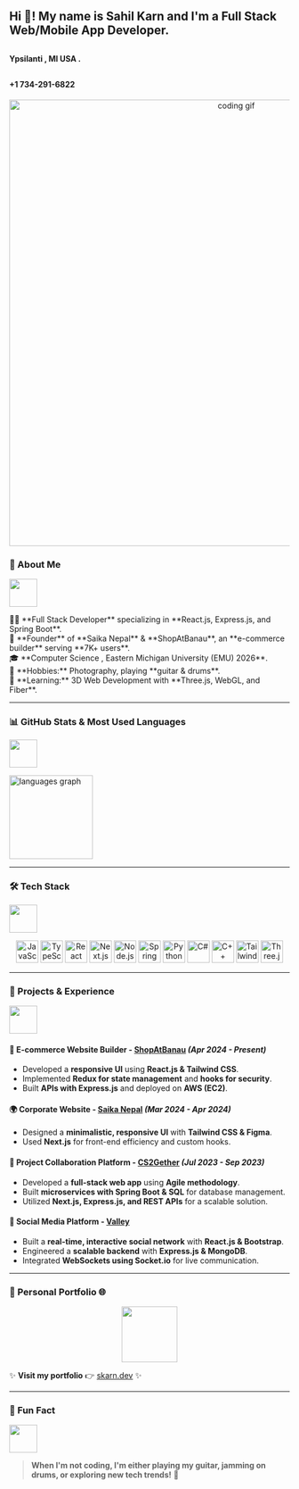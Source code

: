 ## <h2 align="left">Hi 👋! My name is Sahil Karn and I'm a Full Stack Web/Mobile App Developer.</h2>
  ## <h4 align="left">Ypsilanti , MI USA .</h4>
   ## <h4 align="left">+1 734-291-6822 </h4> 
<p align="center">
  <img src="https://fiverr-res.cloudinary.com/images/t_main1,q_auto,f_auto,q_auto,f_auto/v1/attachments/delivery/asset/a6016a2f184edaf900a7f86fa3db9c30-1661328032/Chompers_Twitter/make-pixel-art-anime-style-game-style-additional-animation.gif" width="800" alt="coding gif" />
</p>

### 🚀 About Me
<p align="left">
  <img src="https://media.giphy.com/media/RbDKaczqWovIugyJmW/giphy.gif" width="50" />
</p>
👨‍💻 **Full Stack Developer** specializing in **React.js, Express.js, and Spring Boot**.<br>
📌 **Founder** of **Saika Nepal** & **ShopAtBanau**, an **e-commerce builder** serving **7K+ users**.<br>
🎓 **Computer Science , Eastern Michigan University (EMU) 2026**.<br>
🎸 **Hobbies:** Photography, playing **guitar & drums**.<br>
🌱 **Learning:** 3D Web Development with **Three.js, WebGL, and Fiber**.<br>

---

### 📊 GitHub Stats & Most Used Languages
<p align="left">
  <img src="https://media.giphy.com/media/QTfX9Ejfra3ZmNxh6B/giphy.gif" width="50" />
</p>

<div align="start">
  <img src="https://github-readme-stats.vercel.app/api/top-langs?username=skarn03&locale=en&hide_title=false&layout=compact&card_width=320&langs_count=6&theme=dracula&hide_border=false" height="150" alt="languages graph"  />
</div>

---

### 🛠 Tech Stack
<p align="left">
  <img src="https://media.giphy.com/media/LMt9638dO8dftAjtco/giphy.gif" width="50" />
</p>

<div align="center">
  <img src="https://cdn.jsdelivr.net/gh/devicons/devicon/icons/javascript/javascript-original.svg" height="40" alt="JavaScript" />
  <img src="https://cdn.jsdelivr.net/gh/devicons/devicon/icons/typescript/typescript-original.svg" height="40" alt="TypeScript" />
  <img src="https://cdn.jsdelivr.net/gh/devicons/devicon/icons/react/react-original.svg" height="40" alt="React" />
  <img src="https://cdn.jsdelivr.net/gh/devicons/devicon/icons/nextjs/nextjs-original.svg" height="40" alt="Next.js" />
  <img src="https://cdn.jsdelivr.net/gh/devicons/devicon/icons/nodejs/nodejs-original.svg" height="40" alt="Node.js" />
  <img src="https://cdn.jsdelivr.net/gh/devicons/devicon/icons/spring/spring-original.svg" height="40" alt="Spring Boot" />
  <img src="https://cdn.jsdelivr.net/gh/devicons/devicon/icons/python/python-original.svg" height="40" alt="Python" />
  <img src="https://cdn.jsdelivr.net/gh/devicons/devicon/icons/csharp/csharp-original.svg" height="40" alt="C#" />
  <img src="https://cdn.jsdelivr.net/gh/devicons/devicon/icons/cplusplus/cplusplus-original.svg" height="40" alt="C++" />
  <img src="https://cdn.jsdelivr.net/gh/devicons/devicon/icons/tailwindcss/tailwindcss-original.svg" height="40" alt="Tailwind CSS" />
  <img src="https://cdn.jsdelivr.net/gh/devicons/devicon/icons/threejs/threejs-original.svg" height="40" alt="Three.js" />
</div>

---

### 💼 Projects & Experience
<p align="left">
  <img src="https://media.giphy.com/media/jTNG3RF6EwbkpD4LZx/giphy.gif" width="50" />
</p>

#### 🚀 **E-commerce Website Builder - [ShopAtBanau](https://shopatbanau.com)** *(Apr 2024 - Present)*
- Developed a **responsive UI** using **React.js & Tailwind CSS**.
- Implemented **Redux for state management** and **hooks for security**.
- Built **APIs with Express.js** and deployed on **AWS (EC2)**.

#### 🌍 **Corporate Website - [Saika Nepal](https://saikanepal.com)** *(Mar 2024 - Apr 2024)*
- Designed a **minimalistic, responsive UI** with **Tailwind CSS & Figma**.
- Used **Next.js** for front-end efficiency and custom hooks.

#### 🤝 **Project Collaboration Platform - [CS2Gether](https://cs2gether.com)** *(Jul 2023 - Sep 2023)*
- Developed a **full-stack web app** using **Agile methodology**.
- Built **microservices with Spring Boot & SQL** for database management.
- Utilized **Next.js, Express.js, and REST APIs** for a scalable solution.

#### 📢 **Social Media Platform - [Valley](https://valleyapp.com)**
- Built a **real-time, interactive social network** with **React.js & Bootstrap**.
- Engineered a **scalable backend** with **Express.js & MongoDB**.
- Integrated **WebSockets using Socket.io** for live communication.

---

### 🚀 Personal Portfolio 🌐
<p align="center">
  <img src="https://media.giphy.com/media/fAnzw6YK33jMwzp5wp/giphy.gif" width="100" />
</p>

✨ **Visit my portfolio** 👉 [skarn.dev](https://skarn.dev) ✨

---

### 🎸 Fun Fact
<p align="left">
  <img src="https://media.giphy.com/media/IpeYSEZshTefe/giphy.gif" width="50" />
</p>

> **When I'm not coding, I'm either playing my guitar, jamming on drums, or exploring new tech trends!** 🎵
